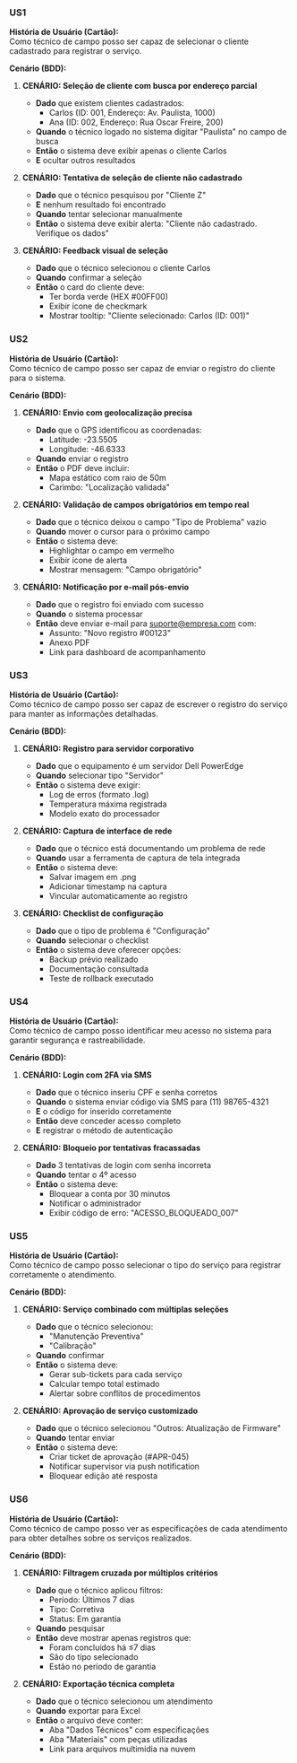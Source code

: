 
### **US1**
**História de Usuário (Cartão):**  
Como técnico de campo posso ser capaz de selecionar o cliente cadastrado para registrar o serviço.

**Cenário (BDD):**

1) **CENÁRIO: Seleção de cliente com busca por endereço parcial**  
   
   - **Dado** que existem clientes cadastrados:
       - Carlos (ID: 001, Endereço: Av. Paulista, 1000)
       - Ana (ID: 002, Endereço: Rua Oscar Freire, 200)
   - **Quando** o técnico logado no sistema digitar "Paulista" no campo de busca
   - **Então** o sistema deve exibir apenas o cliente Carlos
   - **E** ocultar outros resultados

2) **CENÁRIO: Tentativa de seleção de cliente não cadastrado**  
  
   - **Dado** que o técnico pesquisou por "Cliente Z"
   - **E** nenhum resultado foi encontrado
   - **Quando** tentar selecionar manualmente
   - **Então** o sistema deve exibir alerta: "Cliente não cadastrado. Verifique os dados"

3) **CENÁRIO: Feedback visual de seleção**  
 
   - **Dado** que o técnico selecionou o cliente Carlos
   - **Quando** confirmar a seleção
   - **Então** o card do cliente deve:
       - Ter borda verde (HEX #00FF00)
       - Exibir ícone de checkmark
       - Mostrar tooltip: "Cliente selecionado: Carlos (ID: 001)"


### **US2**
**História de Usuário (Cartão):**  
Como técnico de campo posso ser capaz de enviar o registro do cliente para o sistema.

**Cenário (BDD):**

1) **CENÁRIO: Envio com geolocalização precisa**  
  
   - **Dado** que o GPS identificou as coordenadas:
       - Latitude: -23.5505
       - Longitude: -46.6333
   - **Quando** enviar o registro
   - **Então** o PDF deve incluir:
       - Mapa estático com raio de 50m
       - Carimbo: "Localização validada"

2) **CENÁRIO: Validação de campos obrigatórios em tempo real**  
 
   - **Dado** que o técnico deixou o campo "Tipo de Problema" vazio
   - **Quando** mover o cursor para o próximo campo
   - **Então** o sistema deve:
       - Highlightar o campo em vermelho
       - Exibir ícone de alerta
       - Mostrar mensagem: "Campo obrigatório"

3) **CENÁRIO: Notificação por e-mail pós-envio**  

   - **Dado** que o registro foi enviado com sucesso
   - **Quando** o sistema processar
   - **Então** deve enviar e-mail para suporte@empresa.com com:
       - Assunto: "Novo registro #00123"
       - Anexo PDF
       - Link para dashboard de acompanhamento


### **US3**
**História de Usuário (Cartão):**  
Como técnico de campo posso ser capaz de escrever o registro do serviço para manter as informações detalhadas.

**Cenário (BDD):**

1) **CENÁRIO: Registro para servidor corporativo**  

   - **Dado** que o equipamento é um servidor Dell PowerEdge
   - **Quando** selecionar tipo "Servidor"
   - **Então** o sistema deve exigir:
       - Log de erros (formato .log)
       - Temperatura máxima registrada
       - Modelo exato do processador

2) **CENÁRIO: Captura de interface de rede**  
   
   - **Dado** que o técnico está documentando um problema de rede
   - **Quando** usar a ferramenta de captura de tela integrada
   - **Então** o sistema deve:
       - Salvar imagem em .png
       - Adicionar timestamp na captura
       - Vincular automaticamente ao registro

3) **CENÁRIO: Checklist de configuração**  
  
   - **Dado** que o tipo de problema é "Configuração"
   - **Quando** selecionar o checklist
   - **Então** o sistema deve oferecer opções:
       - Backup prévio realizado
       - Documentação consultada
       - Teste de rollback executado


### **US4**
**História de Usuário (Cartão):**  
Como técnico de campo posso identificar meu acesso no sistema para garantir segurança e rastreabilidade.

**Cenário (BDD):**

1) **CENÁRIO: Login com 2FA via SMS**  
 
   - **Dado** que o técnico inseriu CPF e senha corretos
   - **Quando** o sistema enviar código via SMS para (11) 98765-4321
   - **E** o código for inserido corretamente
   - **Então** deve conceder acesso completo
   - **E** registrar o método de autenticação

2) **CENÁRIO: Bloqueio por tentativas fracassadas**  

   - **Dado** 3 tentativas de login com senha incorreta
   - **Quando** tentar o 4º acesso
   - **Então** o sistema deve:
       - Bloquear a conta por 30 minutos
       - Notificar o administrador
       - Exibir código de erro: "ACESSO_BLOQUEADO_007"


### **US5**
**História de Usuário (Cartão):**  
Como técnico de campo posso selecionar o tipo do serviço para registrar corretamente o atendimento.

**Cenário (BDD):**

1) **CENÁRIO: Serviço combinado com múltiplas seleções**  

   - **Dado** que o técnico selecionou:
       - "Manutenção Preventiva"
       - "Calibração"
   - **Quando** confirmar
   - **Então** o sistema deve:
       - Gerar sub-tickets para cada serviço
       - Calcular tempo total estimado
       - Alertar sobre conflitos de procedimentos

2) **CENÁRIO: Aprovação de serviço customizado**  

   - **Dado** que o técnico selecionou "Outros: Atualização de Firmware"
   - **Quando** tentar enviar
   - **Então** o sistema deve:
       - Criar ticket de aprovação (#APR-045)
       - Notificar supervisor via push notification
       - Bloquear edição até resposta


### **US6**
**História de Usuário (Cartão):**  
Como técnico de campo posso ver as especificações de cada atendimento para obter detalhes sobre os serviços realizados.

**Cenário (BDD):**

1) **CENÁRIO: Filtragem cruzada por múltiplos critérios**  

   - **Dado** que o técnico aplicou filtros:
       - Período: Últimos 7 dias
       - Tipo: Corretiva
       - Status: Em garantia
   - **Quando** pesquisar
   - **Então** deve mostrar apenas registros que:
       - Foram concluídos há ≤7 dias
       - São do tipo selecionado
       - Estão no período de garantia

2) **CENÁRIO: Exportação técnica completa**  

   - **Dado** que o técnico selecionou um atendimento
   - **Quando** exportar para Excel
   - **Então** o arquivo deve conter:
       - Aba "Dados Técnicos" com especificações
       - Aba "Materiais" com peças utilizadas
       - Link para arquivos multimídia na nuvem